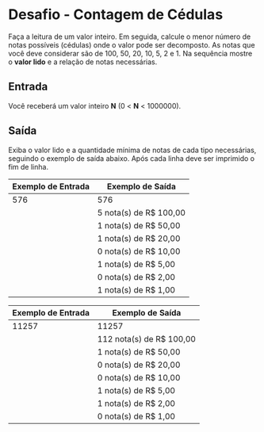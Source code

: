 # Desafio - Contagem de Cédulas

Faça a leitura de um valor inteiro. Em seguida, calcule o menor
número de notas possíveis (cédulas) onde o valor pode ser 
decomposto. As notas que você deve considerar são de 
100, 50, 20, 10, 5, 2 e 1. 
Na sequência mostre o **valor lido** e a relação de notas necessárias.

## Entrada

Você receberá um valor inteiro **N** (0 < **N** < 1000000).

## Saída

Exiba o valor lido e a quantidade mínima de notas de cada tipo 
necessárias, seguindo o exemplo de saída abaixo. Após cada linha 
deve ser imprimido o fim de linha.

Exemplo de Entrada | Exemplo de Saída
------------------ | -----------------
576                | 576
|                  | 5 nota(s) de R$ 100,00
|                  | 1 nota(s) de R$ 50,00
|                  | 1 nota(s) de R$ 20,00
|                  | 0 nota(s) de R$ 10,00
|                  | 1 nota(s) de R$ 5,00
|                  | 0 nota(s) de R$ 2,00
|                  | 1 nota(s) de R$ 1,00

Exemplo de Entrada | Exemplo de Saída
------------------ | -----------------
11257              | 11257
|                  | 112 nota(s) de R$ 100,00
|                  | 1 nota(s) de R$ 50,00
|                  | 0 nota(s) de R$ 20,00
|                  | 0 nota(s) de R$ 10,00
|                  | 1 nota(s) de R$ 5,00
|                  | 1 nota(s) de R$ 2,00
|                  | 0 nota(s) de R$ 1,00